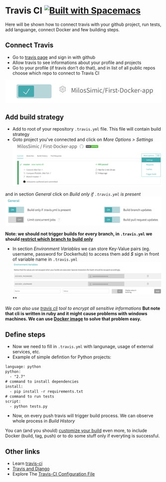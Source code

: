 # Travis CI [![Built with Spacemacs](https://cdn.rawgit.com/syl20bnr/spacemacs/442d025779da2f62fc86c2082703697714db6514/assets/spacemacs-badge.svg)](http://spacemacs.org)
Here will be shown how to connect travis with your github project, run tests, add languange, connect Docker and few building steps.

## Connect Travis
* Go to [travis page](http://travis-ci.org/) and sign in with github
* Allow travis to see informations about your profile and projects
* Go to your profile (if travis don't do that), and in list of all public repos choose which repo to connect to Travis CI

![Allow build project](/images/allow_build.png)

## Add build strategy
* Add to root of your repository ```.travis.yml``` file. This file will contain build strategy
* Goto project you've connected and click on *More Options > Settings*
![Allow build project](/images/options.png)

and in section _General_ click on _Build only if ```.travis.yml``` is present_
![Allow build project](/images/allowed_options.png)

**Note: we should not trigger builds for every branch, in ```.travis.yml``` we should [restrict which branch to build only](https://docs.travis-ci.com/user/customizing-the-build/#Building-Specific-Branches)**

* In section _Environment Variables_ we can store Key-Value pairs (eg. username, password for Dockerhub) to access them add _$_ sign in front of variable name in ```.travis.yml```
![Allow build project](/images/env.png)**

_We can also use [travis cli](https://docs.travis-ci.com/user/encryption-keys/) tool to encrypt all sensitive informations_ **But note that cli is written in ruby and it might cause problems with windows machines. We can use [Docker image](https://github.com/MilosSimic/mytravis) to solve that problem easy.**

## Define steps
* Now we need to fill in ```.travis.yml``` with langunage, usage of external services, etc.
* Example of simple defintion for Python projects:

```
language: python
python:
  - "2.7"
# command to install dependencies
install:
  - pip install -r requirements.txt
# command to run tests
script:
  - python tests.py
```

* Now, on every push travis will trigger build process. We can observe whole process in _Build History_

You can (and you should) [customize your build](https://docs.travis-ci.com/user/customizing-the-build) even more, to include Docker (build, tag, push) or to do some stuff only if everyting is successful.

## Other links
* Learn [travis-ci](https://github.com/dwyl/learn-travis/blob/master/README.md#environment-variables-travis.yml)
* [Travis and Django](https://godjango.com/25-travis-ci-and-coveralls/)
* Explore The [Travis-CI Configuration File](http://blog.tgrrtt.com/exploring-the-travisci-configuration-file)

